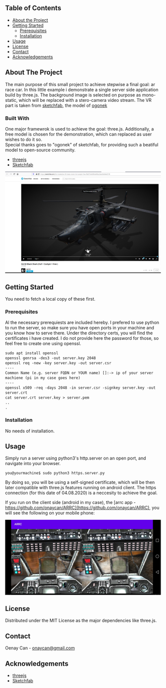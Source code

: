 <!-- TABLE OF CONTENTS -->
## Table of Contents

* [About the Project](#about-the-project)
* [Getting Started](#getting-started)
  * [Prerequisites](#prerequisites)
  * [Installation](#installation)
* [Usage](#usage)
* [License](#license)
* [Contact](#contact)
* [Acknowledgements](#acknowledgements)

<!-- ABOUT THE PROJECT -->
## About The Project

The main purpose of this small project to achieve stepwise a final goal: ar race car. 
In this little example i demonstrate a single server side application build by three.js.
The background image is selected on purpose as mono-static, which will be replaced with a stero-camera video stream. 
The VR part is taken from [sketchfab](sketchfab.com), the model of [ogonek](https://sketchfab.com/3d-models/ka-50-black-shark-full-cockpit-free-f8d37afc49fc4e9fac2aba54e9ed51f8)

### Built With
One major framewrok is used to achieve the goal: three.js. 
Additionally, a free model is chosen for the demonstration, which can replaced as user wishes to do it so.  
Special thanks goes to "ogonek" of sketchfab, for providing such a beatiful model to open-source community. 

* [threejs](https://threejs.org/)
* [Sketchfab](https://sketchfab.com/3d-models/ka-50-black-shark-full-cockpit-free-f8d37afc49fc4e9fac2aba54e9ed51f8)

![Image 1](./readme_pics/model_of_ogonek_sketchfab.png?raw=true "Model Chosen")


<!-- GETTING STARTED -->
## Getting Started

You need to fetch a local copy of these first.

### Prerequisites

Al the necessary prerequiests are included hereby. 
I prefered to use python to run the server, so make sure you have open ports in your machine and you know how to serve there. 
Under the directory certs, you will find the certificates i have created. I do not provide here the password for those, so feel free to create one using openssl. 

```shell
sudo apt install openssl
openssl genrsa -des3 -out server.key 2048
openssl req -new -key server.key -out server.csr
----
Common Name (e.g. server FQDN or YOUR name) []:-> ip of your server machiene (pi in my case goes here)
----
openssl x509 -req -days 2048 -in server.csr -signkey server.key -out server.crt
cat server.crt server.key > server.pem
..
.
```

### Installation

No needs of installation. 

<!-- USAGE EXAMPLES -->
## Usage
Simply run a server using python3's http.server on an open port, and navigate into your browser. 

```shell
you@yourmachine$ sudo python3 https.server.py
```

By doing so, you will be using a self-signed certificate, which will be then later compatible with three.js features running on android client. 
The https connection (for this date of 04.08.2020) is a neccesity to achieve the goal. 

If you run on the client side (android in my case), the [arrc app - https://github.com/onaycan/ARRC](https://github.com/onaycan/ARRC), you will see the following on your mobile phone: 

![Image 2](./readme_pics/client_view.png?raw=true "Client View")


<!-- LICENSE -->
## License

Distributed under the MIT License as the major dependencies like three.js. 

<!-- CONTACT -->
## Contact

Oenay Can - onaycan@gmail.com

<!-- ACKNOWLEDGEMENTS -->
## Acknowledgements
* [threejs](https://threejs.org/)
* [Sketchfab](https://sketchfab.com/3d-models/cockpit-model-vr-33acf5be400740aa85d7738871231962)